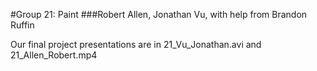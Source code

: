 #Group 21: Paint
###Robert Allen, Jonathan Vu, with help from Brandon Ruffin

Our final project presentations are in 21\_Vu\_Jonathan.avi and 21\_Allen\_Robert.mp4
